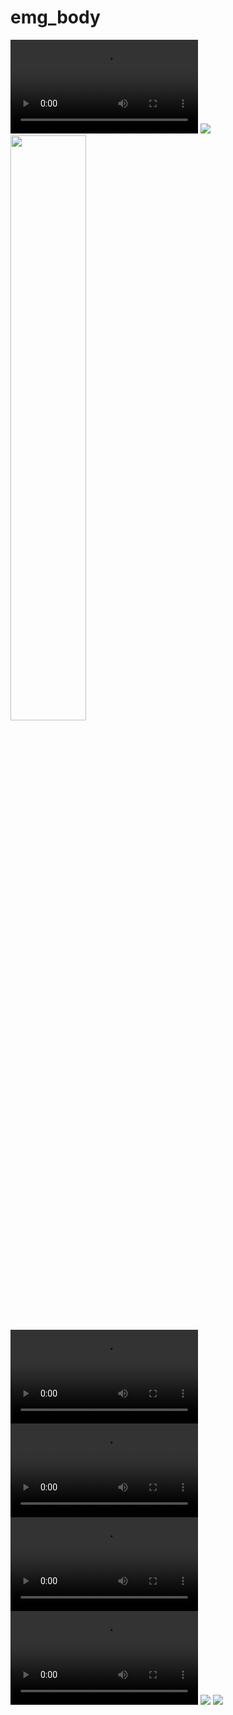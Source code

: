 # emg_body

<video src="https://github.com/user-attachments/assets/d9ac54eb-2f46-4772-a9c4-3d550aaa2ac0"></video>
<img src="https://github.com/user-attachments/assets/0bd34728-7195-4a54-92d3-6b527953359e">
<img src="https://github.com/user-attachments/assets/e97d86cc-0086-45bc-abd1-7b3302a70622" width=49%>
<video src="https://github.com/user-attachments/assets/2ade1925-d5e3-48c3-8be6-6b5c662f125c"></video>
<video src="https://github.com/user-attachments/assets/8ed7e287-446e-447a-9e88-af40a4834bee"></video>
<video src="https://github.com/user-attachments/assets/8f3a878e-d3be-4d97-a674-d765d4d35cc1"></video>
<video src="https://github.com/user-attachments/assets/5dbaa829-2dcf-42fe-a052-aa8d729e1882"></video>
<img src="https://github.com/user-attachments/assets/640880f0-9136-442b-a00b-c16c1b3b7e57">
<img src="https://github.com/user-attachments/assets/5b6a8e66-a7a5-473c-82f4-3f6a02443ab6">
